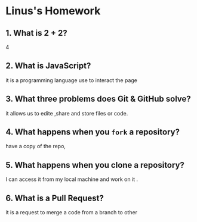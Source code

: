 # Linus's Homework

## 1. What is 2 + 2?

4

## 2. What is JavaScript?

it is a programming language use to interact the page

## 3. What three problems does Git & GitHub solve?
it allows us to edite ,share and store files or code.

## 4. What happens when you `fork` a repository?

have a copy of the repo,

## 5. What happens when you clone a repository?

I can access it from my local machine and work on it .

## 6. What is a Pull Request?

it  is a request to merge a code from a branch to other 
